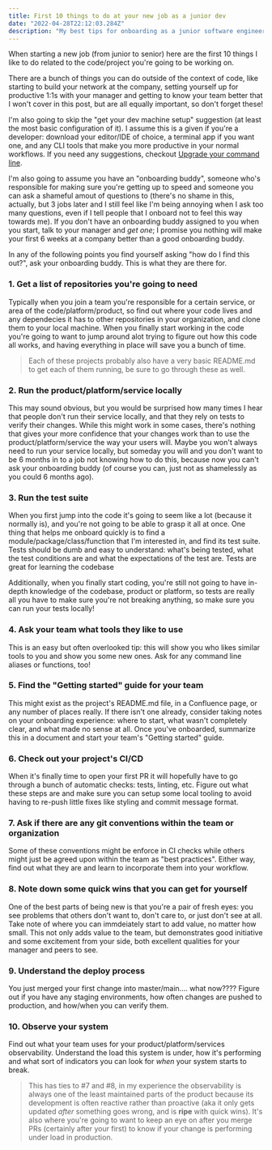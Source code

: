 ```yaml
---
title: First 10 things to do at your new job as a junior dev
date: "2022-04-28T22:12:03.284Z"
description: "My best tips for onboarding as a junior software engineer (or any level, really)."
---
```


When starting a new job (from junior to senior) here are the first 10 things I like to do related to the code/project you're going to be working on.

There are a bunch of things you can do outside of the context of code, like starting to build your network at the company, setting yourself up for productive 1:1s with your manager and getting to know your team better that I won't cover in this post, but are all equally important, so don't forget these!

I'm also going to skip the "get your dev machine setup" suggestion (at least the most basic configuration of it). I assume this is a given if you're a developer: download your editor/IDE of choice, a terminal app if you want one, and any CLI tools that make you more productive in your normal workflows. If you need any suggestions, checkout [Upgrade your command line](/command-line-upgrade).

I'm also going to assume you have an "onboarding buddy", someone who's responsible for making sure you're getting up to speed and someone you can ask a shameful amout of questions to (there's no shame in this, actually, but 3 jobs later and I still feel like I'm being annoying when I ask too many questions, even if I tell people that I onboard not to feel this way towards me). If you don't have an onboarding buddy assigned to you when you start, talk to your manager and _get one_; I promise you nothing will make your first 6 weeks at a company better than a good onboarding buddy.

In any of the following points you find yourself asking "how do I find this out?", ask your onboarding buddy. This is what they are there for.

### 1. Get a list of repositories you're going to need

Typically when you join a team you're responsible for a certain service, or area of the code/platform/product, so find out where your code lives and any dependecies it has to other repositories in your organization, and clone them to your local machine. When you finally start working in the code you're going to want to jump around alot trying to figure out how this code all works, and having everything in place will save you a bunch of time.

> Each of these projects probably also have a very basic README.md to get each of them running, be sure to go through these as well.

### 2. Run the product/platform/service locally

This may sound obvious, but you would be surprised how many times I hear that people don't run their service locally, and that they rely on tests to verify their changes. While this might work in some cases, there's nothing that gives your more confidence that your changes work than to use the product/platform/service the way your users will. Maybe you won't always need to run your service locally, but someday you will and you don't want to be 6 months in to a job not knowing how to do this, because now you can't ask your onboarding buddy (of course you can, just not as shamelessly as you could 6 months ago).

### 3. Run the test suite

When you first jump into the code it's going to seem like a lot (because it normally is), and you're not going to be able to grasp it all at once. One thing that helps me onboard quickly is to find a module/package/class/function that I'm interested in, and find its test suite. Tests should be dumb and easy to understand: what's being tested, what the test conditions are and what the expectations of the test are. Tests are great for learning the codebase

Additionally, when you finally start coding, you're still not going to have in-depth knowledge of the codebase, product or platform, so tests are really all you have to make sure you're not breaking anything, so make sure you can run your tests locally!

### 4. Ask your team what tools they like to use

This is an easy but often overlooked tip: this will show you who likes similar tools to you and show you some new ones. Ask for any command line aliases or functions, too!

### 5. Find the "Getting started" guide for your team

This might exist as the project's README.md file, in a Confluence page, or any number of places really. If there isn't one already, consider taking notes on your onboarding experience: where to start, what wasn't completely clear, and what made no sense at all. Once you've onboarded, summarize this in a document and start your team's "Getting started" guide.

### 6. Check out your project's CI/CD

When it's finally time to open your first PR it will hopefully have to go through a bunch of automatic checks: tests, linting, etc. Figure out what these steps are and make sure you can setup some local tooling to avoid having to re-push little fixes like styling and commit message format.

### 7. Ask if there are any git conventions within the team or organization

Some of these conventions might be enforce in CI checks while others might just be agreed upon within the team as "best practices". Either way, find out what they are and learn to incorporate them into your workflow.

### 8. Note down some quick wins that you can get for yourself

One of the best parts of being new is that you're a pair of fresh eyes: you see problems that others don't want to, don't care to, or just don't see at all. Take note of where you can immdeiately start to add value, no matter how small. This not only adds value to the team, but demonstrates good initiative and some excitement from your side, both excellent qualities for your manager and peers to see.

### 9. Understand the deploy process

You just merged your first change into master/main.... what now???? Figure out if you have any staging environments, how often changes are pushed to production, and how/when you can verify them.

### 10. Observe your system

Find out what your team uses for your product/platform/services observability. Understand the load this system is under, how it's performing and what sort of indicators you can look for _when_ your system starts to break.

> This has ties to #7 and #8, in my experience the observability is always one of the least maintained parts of the product because its development is often reactive rather than proactive (aka it only gets updated _after_ something goes wrong, and is **ripe** with quick wins). It's also where you're going to want to keep an eye on after you merge PRs (certainly after your first) to know if your change is performing under load in production.

